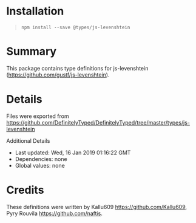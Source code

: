 # Installation
> `npm install --save @types/js-levenshtein`

# Summary
This package contains type definitions for js-levenshtein (https://github.com/gustf/js-levenshtein).

# Details
Files were exported from https://github.com/DefinitelyTyped/DefinitelyTyped/tree/master/types/js-levenshtein

Additional Details
 * Last updated: Wed, 16 Jan 2019 01:16:22 GMT
 * Dependencies: none
 * Global values: none

# Credits
These definitions were written by Kallu609 <https://github.com/Kallu609>, Pyry Rouvila <https://github.com/naftis>.
